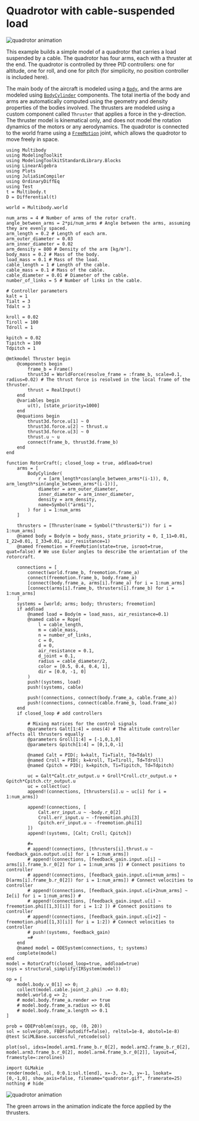# Quadrotor with cable-suspended load

![quadrotor animation](quadrotor.gif)

This example builds a simple model of a quadrotor that carries a load suspended by a cable. The quadrotor has four arms, each with a thruster at the end. The quadrotor is controlled by three PID controllers: one for altitude, one for roll, and one for pitch (for simplicity, no position controller is included here).

The main body of the aircraft is modeled using a [`Body`](@ref), and the arms are modeled using [`BodyCylinder`](@ref) components. The total inertia of the body and arms are automatically computed using the geometry and density properties of the bodies involved. The thrusters are modeled using a custom component called `Thruster` that applies a force in the y-direction. The thruster model is kinematical only, and does not model the rotation dynamics of the motors or any aerodynamics. The quadrotor is connected to the world frame using a [`FreeMotion`](@ref) joint, which allows the quadrotor to move freely in space.

```@example QUAD
using Multibody
using ModelingToolkit
using ModelingToolkitStandardLibrary.Blocks
using LinearAlgebra
using Plots
using JuliaSimCompiler
using OrdinaryDiffEq
using Test
t = Multibody.t
D = Differential(t)

world = Multibody.world

num_arms = 4 # Number of arms of the rotor craft.
angle_between_arms = 2*pi/num_arms # Angle between the arms, assuming they are evenly spaced.
arm_length = 0.2 # Length of each arm.
arm_outer_diameter = 0.03
arm_inner_diameter = 0.02
arm_density = 800 # Density of the arm [kg/m³].
body_mass = 0.2 # Mass of the body.
load_mass = 0.1 # Mass of the load.
cable_length = 1 # Length of the cable.
cable_mass = 0.1 # Mass of the cable.
cable_diameter = 0.01 # Diameter of the cable.
number_of_links = 5 # Number of links in the cable.

# Controller parameters
kalt = 1
Tialt = 3
Tdalt = 3

kroll = 0.02
Tiroll = 100
Tdroll = 1

kpitch = 0.02
Tipitch = 100
Tdpitch = 1

@mtkmodel Thruster begin
    @components begin
        frame_b = Frame()
        thrust3d = WorldForce(resolve_frame = :frame_b, scale=0.1, radius=0.02) # The thrust force is resolved in the local frame of the thruster.
        thrust = RealInput()
    end
    @variables begin
        u(t), [state_priority=1000]
    end
    @equations begin
        thrust3d.force.u[1] ~ 0
        thrust3d.force.u[2] ~ thrust.u
        thrust3d.force.u[3] ~ 0
        thrust.u ~ u
        connect(frame_b, thrust3d.frame_b)
    end
end

function RotorCraft(; closed_loop = true, addload=true)
    arms = [
        BodyCylinder(
            r = [arm_length*cos(angle_between_arms*(i-1)), 0, arm_length*sin(angle_between_arms*(i-1))],
            diameter = arm_outer_diameter,
            inner_diameter = arm_inner_diameter,
            density = arm_density,
            name=Symbol("arm$i"),
        ) for i = 1:num_arms
    ]

    thrusters = [Thruster(name = Symbol("thruster$i")) for i = 1:num_arms]
    @named body = Body(m = body_mass, state_priority = 0, I_11=0.01, I_22=0.01, I_33=0.01, air_resistance=1)
    @named freemotion = FreeMotion(state=true, isroot=true, quat=false) # We use Euler angles to describe the orientation of the rotorcraft.

    connections = [
        connect(world.frame_b, freemotion.frame_a)
        connect(freemotion.frame_b, body.frame_a)
        [connect(body.frame_a, arms[i].frame_a) for i = 1:num_arms]
        [connect(arms[i].frame_b, thrusters[i].frame_b) for i = 1:num_arms]
    ]
    systems = [world; arms; body; thrusters; freemotion]
    if addload
        @named load = Body(m = load_mass, air_resistance=0.1)
        @named cable = Rope(
            l = cable_length,
            m = cable_mass,
            n = number_of_links,
            c = 0,
            d = 0,
            air_resistance = 0.1,
            d_joint = 0.1,
            radius = cable_diameter/2,
            color = [0.5, 0.4, 0.4, 1],
            dir = [0.0, -1, 0]
        )
        push!(systems, load)
        push!(systems, cable)
        
        push!(connections, connect(body.frame_a, cable.frame_a))
        push!(connections, connect(cable.frame_b, load.frame_a))
    end
    if closed_loop # add controllers

        # Mixing matrices for the control signals
        @parameters Galt[1:4] = ones(4) # The altitude controller affects all thrusters equally
        @parameters Groll[1:4] = [-1,0,1,0]
        @parameters Gpitch[1:4] = [0,1,0,-1]

        @named Calt = PID(; k=kalt, Ti=Tialt, Td=Tdalt)
        @named Croll = PID(; k=kroll, Ti=Tiroll, Td=Tdroll)
        @named Cpitch = PID(; k=kpitch, Ti=Tipitch, Td=Tdpitch)

        uc = Galt*Calt.ctr_output.u + Groll*Croll.ctr_output.u + Gpitch*Cpitch.ctr_output.u
        uc = collect(uc)
        append!(connections, [thrusters[i].u ~ uc[i] for i = 1:num_arms])

        append!(connections, [
            Calt.err_input.u ~ -body.r_0[2]
            Croll.err_input.u ~ -freemotion.phi[3]
            Cpitch.err_input.u ~ -freemotion.phi[1]
        ])
        append!(systems, [Calt; Croll; Cpitch])

        #=
        # append!(connections, [thrusters[i].thrust.u ~ feedback_gain.output.u[i] for i = 1:num_arms])
        # append!(connections, [feedback_gain.input.u[i] ~ arms[i].frame_b.r_0[2] for i = 1:num_arms ]) # Connect positions to controller
        # append!(connections, [feedback_gain.input.u[i+num_arms] ~ D(arms[i].frame_b.r_0[2]) for i = 1:num_arms]) # Connect velocities to controller
        # append!(connections, [feedback_gain.input.u[i+2num_arms] ~ Ie[i] for i = 1:num_arms]) #
        # append!(connections, [feedback_gain.input.u[i] ~ freemotion.phi[[1,3][i]] for i = 1:2 ]) # Connect positions to controller
        # append!(connections, [feedback_gain.input.u[i+2] ~ freemotion.phid[[1,3][i]] for i = 1:2]) # Connect velocities to controller
        # push!(systems, feedback_gain)
        =#
    end
    @named model = ODESystem(connections, t; systems)
    complete(model)
end
model = RotorCraft(closed_loop=true, addload=true)
ssys = structural_simplify(IRSystem(model))

op = [
    model.body.v_0[1] => 0;
    collect(model.cable.joint_2.phi) .=> 0.03;
    model.world.g => 2;
    # model.body.frame_a.render => true
    # model.body.frame_a.radius => 0.01
    # model.body.frame_a.length => 0.1
]

prob = ODEProblem(ssys, op, (0, 20))
sol = solve(prob, FBDF(autodiff=false), reltol=1e-8, abstol=1e-8)
@test SciMLBase.successful_retcode(sol)

plot(sol, idxs=[model.arm1.frame_b.r_0[2], model.arm2.frame_b.r_0[2], model.arm3.frame_b.r_0[2], model.arm4.frame_b.r_0[2]], layout=4, framestyle=:zerolines)
```

```@example QUAD
import GLMakie
render(model, sol, 0:0.1:sol.t[end], x=-3, z=-3, y=-1, lookat=[0,-1,0], show_axis=false, filename="quadrotor.gif", framerate=25)
nothing # hide
```


![quadrotor animation](quadrotor.gif)

The green arrows in the animation indicate the force applied by the thrusters.
